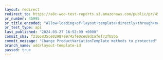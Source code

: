 ```yaml
---
layout: redirect
redirect_to: https://a8c-woo-test-reports.s3.amazonaws.com/public/pr/45995/api/index.html
pr_number: 45995
pr_title_encoded: "Allow+loading+of+layout+template+directly+through+metadata"
pr_test_type: api
last_published: "2024-03-27 16:52:09 +0000"
commit_sha: f2166835ce02987e9745fe0ce69d1afef73fb5b6
commit_message: "Change ProductVariationTemplate methods to protected"
branch_name: add/layout-template-id
passed: true
---
```


